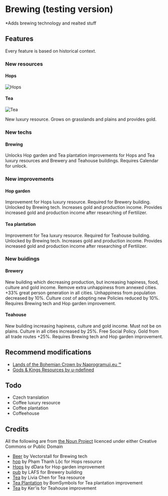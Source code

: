 # Brewing (testing version)

*Adds brewing technology and realted stuff

## Features
Every feature is based on historical context.

### New resources

#### Hops
![Hops](https://github.com/Iver88/Unciv-Brewing/blob/master/Brewing/Preview/Hops.png?raw=true)

#### Tea
![Tea](https://github.com/Iver88/Unciv-Brewing/blob/master/Brewing/Preview/Tea.png?raw=true)

New luxury resource. Grows on grasslands and plains and provides gold.

### New techs

#### Brewing
Unlocks Hop garden and Tea plantation improvements for Hops and Tea luxury resources and Brewery and Teahouse buildings. Requires Calendar for unlock.

### New improvements

#### Hop garden
Improvement for Hops luxury resource. Required for Brewery building. Unlocked by Brewing tech. Increases gold and production income. Provides increased gold and production income after researching of Fertilizer.

#### Tea plantation
Improvement for Tea luxury resource. Required for Teahouse building. Unlocked by Brewing tech. Increases gold and production income. Provides increased gold and production income after researching of Fertilizer.

### New buidings

#### Brewery
New building which decreasing production, but increasing hapiness, food, culture and gold income. Remove extra unhappiness from annexed cities. +33% great person generation in all cities. Unhappiness from population decreased by 10%. Culture cost of adopting new Policies reduced by 10%. Requires Brewing tech and Hop garden improvement.

#### Teahouse
New building increasing hapiness, culture and gold income. Must not be on plains. Culture in all cities increased by 25%. Free Social Policy. Gold from all trade routes +25%. Requires Brewing tech and Hop garden improvement.

## Recommend modifications
- [Lands of the Bohemian Crown by Naprogramuji.eu ℠](https://github.com/Iver88/Unciv-Lands-of-the-Bohemian-Crown)
- [Gods & Kings Resources by u-ndefined](https://cdn.discordapp.com/attachments/664739473367760908/690937968323723315/GK_Resources_v1.1.zip)

## Todo
- Czech translation
- Coffee luxury resource
- Coffee plantation
- Coffeehouse

## Credits
All the following are from [the Noun Project](https://thenounproject.com) licenced under either Creative Commons or Public Domain

- [Beer](https://thenounproject.com/search/?q=beer&i=3191428) by Vectorstall for Brewing tech
- [hop](https://thenounproject.com/search/?q=hop&i=2803410) by Phạm Thanh Lộc for Hops resource
- [Hops](https://thenounproject.com/search/?q=hop&i=1821207) by dDara for Hop garden improvement
- [pub](https://thenounproject.com/search/?q=brewery&i=2559155) by LAFS for Brewery building
- [Tea](https://thenounproject.com/search/?q=tea&i=2530821) by Livia Chen for Tea resource
- [Tea Plantation](https://thenounproject.com/search/?q=tea%20plantation&i=516754) by BomSymbols for Tea plantation improvement
- [Tea](https://thenounproject.com/term/tea/1733779/) by Ker'is for Teahouse improvement
